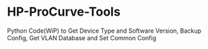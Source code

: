 # HP-ProCurve-Tools
Python Code(WiP) to Get Device Type and Software Version, Backup Config, Get VLAN Database and Set Common Config
